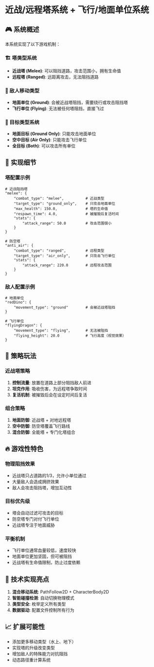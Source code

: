# 近战/远程塔系统 + 飞行/地面单位系统

## 🎮 系统概述

本系统实现了以下游戏机制：

### 🏗️ 塔类型系统
- **近战塔 (Melee)**: 可以阻挡道路，攻击范围小，拥有生命值
- **远程塔 (Ranged)**: 远距离攻击，无法阻挡道路

### 🦅 敌人移动类型
- **地面单位 (Ground)**: 会被近战塔阻挡，需要绕行或攻击阻挡塔
- **飞行单位 (Flying)**: 无法被任何塔阻挡，直接飞过

### 🎯 目标类型系统
- **地面目标 (Ground Only)**: 只能攻击地面单位
- **空中目标 (Air Only)**: 只能攻击飞行单位
- **全目标 (Both)**: 可以攻击所有单位

## 🔧 实现细节

### 塔配置示例

```gdscript
# 近战阻挡塔
"melee": {
    "combat_type": "melee",          # 近战类型
    "target_type": "ground_only",    # 只攻击地面单位
    "max_health": 150.0,             # 塔的生命值
    "respawn_time": 4.0,             # 被摧毁后复活时间
    "stats": {
        "attack_range": 50.0         # 攻击范围很小
    }
}

# 防空塔
"anti_air": {
    "combat_type": "ranged",         # 远程类型
    "target_type": "air_only",       # 只攻击飞行单位
    "stats": {
        "attack_range": 220.0        # 远程攻击范围
    }
}
```

### 敌人配置示例

```gdscript
# 地面单位
"redDino": {
    "movement_type": "ground"        # 会被近战塔阻挡
}

# 飞行单位
"flyingDragon": {
    "movement_type": "flying",       # 无法被阻挡
    "flying_height": 20.0            # 飞行高度（视觉效果）
}
```

## 🎯 策略玩法

### 近战塔策略
1. **控制流量**: 放置在道路上部分阻挡敌人前进
2. **坦克作用**: 吸收伤害，为远程塔争取时间
3. **复活机制**: 被摧毁后会在设定时间后复活

### 组合策略
1. **地面防御**: 近战塔 + 对地远程塔
2. **空中防御**: 防空塔覆盖飞行路线
3. **混合防御**: 全能塔 + 专门化塔组合

## 🔥 游戏性特色

### 物理阻挡效果
- 近战塔只占道路的1/3，允许小单位通过
- 大量敌人会造成拥挤效果
- 敌人会攻击阻挡塔，增加互动性

### 目标优先级
- 塔会自动过滤可攻击的目标
- 防空塔专门对付飞行单位
- 近战塔专注于地面威胁

### 平衡机制
- 飞行单位通常血量较低，速度较快
- 地面单位更加坚固，但可被阻挡
- 近战塔有生命值限制，防止过度依赖

## 🚀 技术实现亮点

1. **混合移动系统**: PathFollow2D + CharacterBody2D
2. **智能碰撞检测**: 自动切换物理模式
3. **类型安全**: 枚举定义所有类型
4. **数据驱动**: 配置文件控制所有行为

## 📈 扩展可能性

- 添加更多移动类型（水上、地下）
- 实现塔的升级改变类型
- 增加敌人的特殊能力对抗阻挡
- 动态路径重计算系统